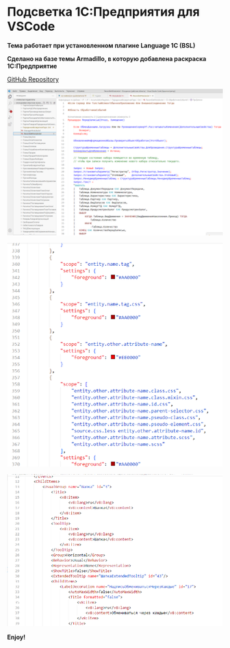 # Подсветка 1С:Предприятия для VSCode

**Тема работает при установленном плагине Language 1C (BSL)**

**Сделано на базе темы Armadillo, в которую добавлена раскраска 1С:Предприятие**


[GitHub Repository](https://github.com/progromaking/1c-highlight)

![1С](https://raw.githubusercontent.com/progromaking/1c-highlight/master/images/code-1c.png)

![JSON](https://raw.githubusercontent.com/progromaking/1c-highlight/master/images/code-json.png)

![XML](https://raw.githubusercontent.com/progromaking/1c-highlight/master/images/code-xml.png)

**Enjoy!**
